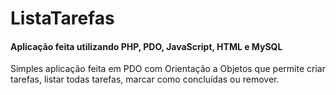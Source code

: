 # ListaTarefas

#### Aplicação feita utilizando PHP, PDO, JavaScript, HTML e MySQL

Simples aplicação feita em PDO com Orientação a Objetos que permite criar tarefas, listar todas tarefas, marcar como concluídas ou remover.
